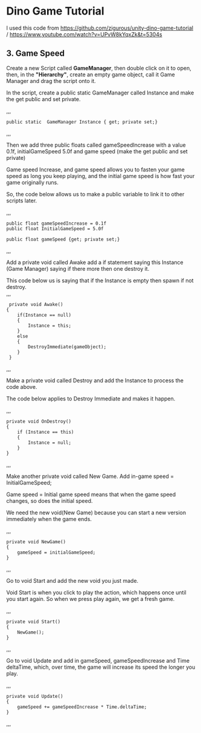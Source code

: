 # Dino Game Tutorial

I used this code from https://github.com/zigurous/unity-dino-game-tutorial /
https://www.youtube.com/watch?v=UPvW8kYqxZk&t=5304s

## 3. Game Speed

Create a new Script called **GameManager**, then double click on it to open, then, in the **"Hierarchy"**, create an empty game object, call it Game Manager and drag the script onto it.

In the script, create a public static GameManager called Instance and make the get public and set private.

,,,

    public static  GameManager Instance { get; private set;}

,,,

Then we add three public floats called gameSpeedIncrease with a value 0.1f, initialGameSpeed 5.0f and game speed (make the get public and set private)

Game speed Increase, and game speed allows you to fasten your game speed as long you keep playing, and the initial game speed is how fast your game originally runs.



So, the code below allows us to make a public variable to link it to other scripts later.

,,,

    public float gameSpeedIncrease = 0.1f
    public float InitialGameSpeed = 5.0f
    
    public float gameSpeed {get; private set;}


,,,

Add a private void called Awake add a if statement saying this Instance (Game Manager) saying if there more then one destroy it.

This code below us is saying that if the Instance is empty then spawn if not destroy.     
,,,


     private void Awake()
    {
        if(Instance == null) 
        {
            Instance = this;
        }
        else
        {
            DestroyImmediate(gameObject);
        }
     }

,,,

Make a private void called Destroy and add the Instance to process the code above. 

The code below applies to Destroy Immediate and makes it happen. 

,,,

    private void OnDestroy()
    {
        if (Instance == this)
        {
            Instance = null;
        }
    }

,,,

Make another private void called New Game. Add in-game speed = InitialGameSpeed;

Game speed = Initial game speed means that when the game speed changes, so does the initial speed.

We need the new void(New Game) because you can start a new version immediately when the game ends.



,,,

    private void NewGame() 
    {
        gameSpeed = initialGameSpeed;
    }

,,,

Go to void Start and add the new void you just made.

Void Start is when you click to play the action, which happens once until you start again. So when we press play again, we get a fresh game. 


,,,

    private void Start()
    {
        NewGame();
    }

,,,

Go to void Update and add in gameSpeed, gameSpeedIncrease and Time deltaTime, which, over time, the game will increase its speed the longer you play.

,,,

    private void Update()
    {
        gameSpeed += gameSpeedIncrease * Time.deltaTime;
    }
,,,
